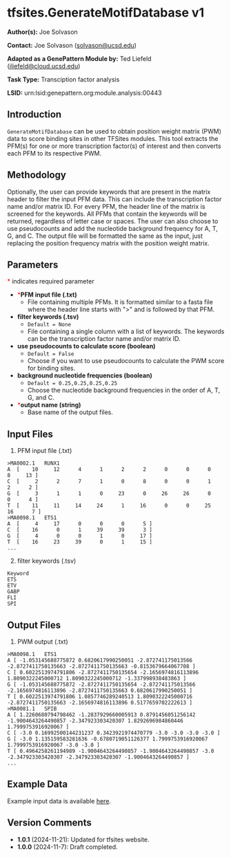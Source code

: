 # tfsites.GenerateMotifDatabase v1

**Author(s):** Joe Solvason

**Contact:** Joe Solvason (solvason@ucsd.edu)

**Adapted as a GenePattern Module by:** Ted Liefeld (jliefeld@cloud.ucsd.edu)

**Task Type:** Transciption factor analysis

**LSID:**  urn:lsid:genepattern.org:module.analysis:00443


## Introduction

`GenerateMotifDatabase` can be used to obtain position weight matrix (PWM) data to score binding sites in other TFSites modules. This tool extracts the PFM(s) for one or more transcription factor(s) of interest and then converts each PFM to its respective PWM. 


## Methodology

Optionally, the user can provide keywords that are present in the matrix header to filter the input PFM data. This can include the transcription factor name and/or matrix ID. For every PFM, the header line of the matrix is screened for the keywords. All PFMs that contain the keywords will be returned, regardless of letter case or spaces. The user can also choose to use pseudocounts and add the nucleotide background frequency for A, T, G, and C. The output file will be formatted the same as the input, just replacing the position frequency matrix with the position weight matrix.


## Parameters

<span style="color: red;">*</span> indicates required parameter

- <span style="color: red;">*</span>**PFM input file (.txt)**
    - File containing multiple PFMs. It is formatted similar to a fasta file where the header line starts with ">" and is followed by that PFM. 
- **filter keywords (.tsv)**
    - `Default = None`
    - File containing a single column with a list of keywords. The keywords can be the transcription factor name and/or matrix ID. 
- **use pseudocounts to calculate score (boolean)**
    - `Default = False`
    - Choose if you want to use pseudocounts to calculate the PWM score for binding sites.
- **background nucleotide frequencies (boolean)**
    - `Default = 0.25,0.25,0.25,0.25`
    - Choose the nucleotide background frequencies in the order of A, T, G, and C.
- <span style="color: red;">*</span>**output name (string)**
    - Base name of the output files.

## Input Files

1.  PFM input file (.txt)

```
>MA0002.1	RUNX1
A  [    10     12      4      1      2      2      0      0      0      8     13 ]
C  [     2      2      7      1      0      8      0      0      1      2      2 ]
G  [     3      1      1      0     23      0     26     26      0      0      4 ]
T  [    11     11     14     24      1     16      0      0     25     16      7 ]
>MA0098.1	ETS1
A  [     4     17      0      0      0      5 ]
C  [    16      0      1     39     39      3 ]
G  [     4      0      0      1      0     17 ]
T  [    16     23     39      0      1     15 ]
...
```

2.  filter keywords (.tsv)

```
Keyword
ETS
ETV
GABP
FLI
SPI
```
       
## Output Files

1.  PWM output (.txt)

```
>MA0098.1	ETS1
A [ -1.053145688775872 0.6820617990250051 -2.872741175013566 -2.8727411750135663 -2.8727411750135663 -0.8153679664067708 ]
C [ 0.6022513974791806 -2.8727411750135654 -2.1656974816113896 1.8090322245000712 1.8090322245000712 -1.337998938483863 ]
G [ -1.053145688775872 -2.8727411750135654 -2.872741175013566 -2.1656974816113896 -2.8727411750135663 0.6820617990250051 ]
T [ 0.6022513974791806 1.0857746289240513 1.8090322245000716 -2.8727411750135663 -2.1656974816113896 0.5177659702222613 ]
>MA0081.1	SPIB
A [ 1.2260680794798462 -1.2837929660005913 0.8791456051256142 -1.9004643264490857 -2.347923303420307 1.8292696984860446 1.7999753916920067 ]
C [ -3.0 0.16992500144231237 0.3423921974470779 -3.0 -3.0 -3.0 -3.0 ]
G [ -3.0 1.135159583281636 -0.6780719051126377 1.7999753916920067 1.7999753916920067 -3.0 -3.0 ]
T [ 0.4964258261194989 -1.9004643264490857 -1.9004643264490857 -3.0 -2.347923303420307 -2.347923303420307 -1.9004643264490857 ]
... 
```
    
## Example Data

Example input data is available [here](https://github.com/genepattern/tfsites.defineTFBindingSitesFromPFM/tree/develop/data).

    
## Version Comments

- **1.0.1** (2024-11-21): Updated for tfsites website.
- **1.0.0** (2024-11-7): Draft completed.
